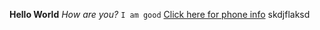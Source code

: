 **Hello World**
*How are you?*
`I am good`
[Click here for phone info](https://www.att.com/)
skdjflaksd